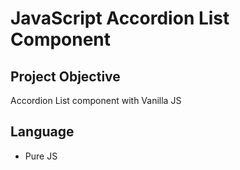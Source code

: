 # JavaScript Accordion List Component

## Project Objective

Accordion List component with Vanilla JS 

## Language

* Pure JS





